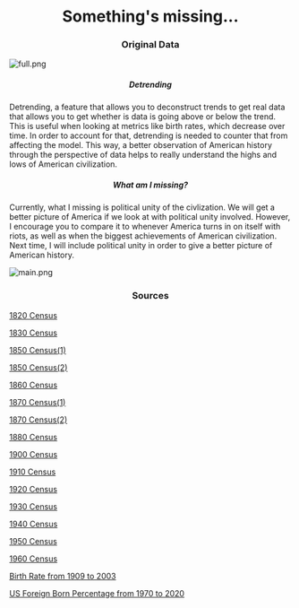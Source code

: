 <h1 align="center">Something's missing...</h1>
<h3 align="center">Original Data</h3>
<img src="https://github.com/akhilmanhattan/cliodynamics/blob/main/America/2/full.png?raw=true" alt="full.png"/>
<h5 align="center">Detrending</h5>
<p>Detrending, a feature that allows you to deconstruct trends to get real data that allows you to get whether is data is going above or below the trend. This is useful when looking at metrics like birth rates, which decrease over time. In order to account for that, detrending is needed to counter that from affecting the model. This way, a better observation of American history through the perspective of data helps to really understand the highs and lows of American civilization.</p>
<h5 align="center">What am I missing?</h5>
<p>Currently, what I missing is political unity of the civlization. We will get a better picture of America if we look at with political unity involved. However, I encourage you to compare it to whenever America turns in on itself with riots, as well as when the biggest achievements of American civilization. Next time, I will include political unity in order to give a better picture of American history.</p>
<img src="https://github.com/akhilmanhattan/cliodynamics/blob/main/America/2/main.png?raw=true" alt="main.png"/>

<h3 align="center">Sources</h3>

<a href="https://www2.census.gov/library/publications/decennial/1820/1820a-02.pdf">1820 Census</a>

<a href="https://www2.census.gov/library/publications/decennial/1830/1830b.pdf">1830 Census</a>

<a href="https://www2.census.gov/library/publications/decennial/1850/1850d/1850d-02.pdf">1850 Census(1)</a>

<a href="https://www2.census.gov/library/publications/decennial/1850/1850a/1850a-06.pdf">1850 Census(2)</a>

<a href="https://www2.census.gov/library/publications/decennial/1860/population/1860a-02.pdf">1860 Census</a>

<a href="https://www2.census.gov/library/publications/decennial/1870/population/1870a-28.pdf">1870 Census(1)</a>

<a href="https://www2.census.gov/library/publications/decennial/1870/vital-statistics/1870b-31.pdf">1870 Census(2)</a>

<a href="https://www2.census.gov/library/publications/decennial/1880/vol-01-population/1880_v1-07.pdf">1880 Census</a>

<a href="https://www2.census.gov/library/publications/decennial/1900/volume-1/volume-1-p3.pdf">1900 Census</a>

<a href="https://www2.census.gov/library/publications/decennial/1910/volume-1/volume-1-p4.pdf">1910 Census</a>

<a href="https://www2.census.gov/library/publications/decennial/1920/volume-3/41084484v3ch01.pdf">1920 Census</a>

<a href="https://www2.census.gov/library/publications/decennial/1930/population-volume-2/16440598v2ch10.pdf">1930 Census</a>

<a href="https://www2.census.gov/library/publications/decennial/1940/population-volume-2/33973538v2p1ch2.pdf">1940 Census</a>

<a href="https://www2.census.gov/library/publications/decennial/1950/population-volume-2/21983999v2p1ch3.pdf">1950 Census</a>

<a href="https://www2.census.gov/prod2/statcomp/documents/1961-02.pdf">1960 Census</a>

<a href="https://www.cdc.gov/nchs/data/statab/natfinal2003.annvol1_01.pdf">Birth Rate from 1909 to 2003</a>

<a href="https://www.migrationpolicy.org/programs/data-hub/charts/immigrant-population-over-time">US Foreign Born Percentage from 1970 to 2020</a>
